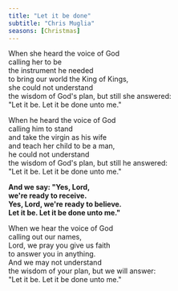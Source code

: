 ```yaml
---
title: "Let it be done"
subtitle: "Chris Muglia"
seasons: [Christmas]
---
```


When she heard the voice of God   
calling her to be  
the instrument he needed   
to bring our world the King of Kings,  
she could not understand  
the wisdom of God's plan, but still she answered:  
"Let it be. Let it be done unto me."  

When he heard the voice of God  
calling him to stand  
and take the virgin as his wife   
and teach her child to be a man,  
he could not understand  
the wisdom of God's plan, but still he answered:  
"Let it be. Let it be done unto me."

**And we say: "Yes, Lord,  
we're ready to receive.  
Yes, Lord, we're ready to believe.   
Let it be. Let it be done unto me."**

When we hear the voice of God  
calling out our names,  
Lord, we pray you give us faith   
to answer you in anything.  
And we may not understand  
the wisdom of your plan, but we will answer:  
"Let it be. Let it be done unto me."